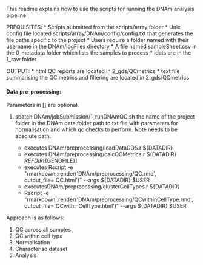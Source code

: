 This readme explains how to use the scripts for running the DNAm analysis pipeline

PREQUISITES:
	* Scripts submitted from the scripts/array folder
	* Unix config file located scripts/array/DNAm/config/config.txt that generates the file paths specific to the project 
	* Users require a folder named with their username in the DNAm/logFiles directory 
	* A file named sampleSheet.csv in the 0_metadata folder which lists the samples to process 
	* idats are in the 1_raw folder

OUTPUT:
	* html QC reports are located in 2_gds/QCmetrics
	* text file summarising the QC metrics and filtering are located in 2_gds/QCmetrics

#### Data pre-processing:

Parameters in [] are optional.

1. sbatch DNAm/jobSubmission/1_runDNAmQC.sh <project-name> <mkdownConfig>
	<project-name> the name of the project folder in the DNAm data folder
	<mkdownConfig> path to txt file with parameters for normalisation and which qc checks to perform. Note needs to be absolute path.

	* executes DNAm/preprocessing/loadDataGDS.r ${DATADIR}
	* executes DNAm/preprocessing/calcQCMetrics.r ${DATADIR} ${REFDIR} [${GENOFILE}]
	* executes Rscript -e "rmarkdown::render('DNAm/preprocessing/QC.rmd', output_file='QC.html')" --args ${DATADIR} <mkdownConfig> $USER
	* executesDNAm/preprocessing/clusterCellTypes.r ${DATADIR} <mkdownConfig> 
	* Rscript -e "rmarkdown::render('DNAm/preprocessing/QCwithinCellType.rmd', output_file='QCwithinCellType.html')" --args ${DATADIR} <mkdownConfig> $USER
	



Approach is as follows:

1. QC across all samples
2. QC within cell type
3. Normalisation
4. Characterise dataset
5. Analysis